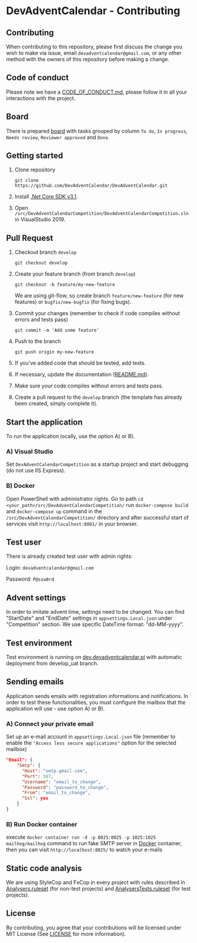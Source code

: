 # DevAdventCalendar - Contributing

## Contributing

When contributing to this repository, please first discuss the change you wish to make via issue, email `devadventcalendar@gmail.com`, or any other method with the owners of this repository before making a change.

## Code of conduct

Please note we have a [CODE_OF_CONDUCT.md](https://github.com/DevAdventCalendar/DevAdventCalendar/blob/develop/CODE_OF_CONDUCT.md), please follow it in all your interactions with the project.

## Board

There is prepared [board](https://github.com/DevAdventCalendar/DevAdventCalendar/projects/1) with tasks grouped by column `To do`, `In progress`, `Needs review`, `Reviewer approved` and `Done`.

## Getting started

1. Clone repository

    ```git
    git clone https://github.com/DevAdventCalendar/DevAdventCalendar.git
    ```

2. Install [.Net Core SDK v3.1](https://dotnet.microsoft.com/download/dotnet-core/3.1). 

3. Open `/src/DevAdventCalendarCompetition/DevAdventCalendarCompetition.sln` in VisualStudio 2019.

## Pull Request

1. Checkout branch `develop`

    ```git
    git checkout develop
    ```

2. Create your feature branch (from branch `develop`)

    ```git
    git checkout -b feature/my-new-feature
    ```

    We are using git-flow, so create branch `feature/new-feature` (for new features) or `bugfix/new-bugfix` (for fixing bugs).

3. Commit your changes (remember to check if code compiles without errors and tests pass)

    ```git
    git commit -m 'Add some feature'
    ```

4. Push to the branch

    ```git
    git push origin my-new-feature
    ```

5. If you've added code that should be tested, add tests.

6. If necessary, update the documentation ([README.md](https://github.com/DevAdventCalendar/DevAdventCalendar/blob/master/README.md)).

7. Make sure your code compiles without errors and tests pass.

8. Create a pull request to the `develop` branch (the template has already been created, simply complete it).

## Start the application

To run the application locally, use the option A) or B).

### A) Visual Studio

Set `DevAdventCalendarCompetition` as a startup project and start debugging (do not use IIS Express).

### B) Docker

Open PowerShell with administrator rights. Go to path `cd <your_path>/src/DevAdventCalendarCompetition/` run `docker-compose build` and `docker-compose up` command in the `/src/DevAdventCalendarCompetition/` directory and after successful start of services visit `http://localhost:8081/` in your browser.

## Test user

There is already created test user with admin rights:

Login: `devadventcalendar@gmail.com`

Password: `P@ssw0rd`

## Advent settings

In order to imitate advent time, settings need to be changed. You can find "StartDate" and "EndDate" settings in `appsettings.Local.json` under "Competition" section. We use specific DateTime format: "dd-MM-yyyy".

## Test environment

Test environment is running on [dev.devadventcalendar.pl](https://dev.devadventcalendar.pl/) with automatic deployment from develop_uat branch.

## Sending emails

Application sends emails with registration informations and notifications. In order to test these functionalities, you must configure the mailbox that the application will use - use option A) or B).

### A) Connect your private email

Set up an e-mail account in `appsettings.Local.json` file (remember to enable the `"Access less secure applications"` option for the selected mailbox)

```json
"Email": {
    "Smtp": {
      "Host": "smtp.gmail.com",
      "Port": 587,
      "Username": "email_to_change",
      "Password": "password_to_change",
      "From": "email_to_change",
      "Ssl": yes
    }
}
```

### B) Run Docker container

 execute `docker container run -d -p 8025:8025 -p 1025:1025 mailhog/mailhog` command to run fake SMTP server in [Docker](#docker) container, then you can visit `http://localhost:8025/` to watch your e-mails

## Static code analysis

We are using StyleCop and FxCop in every project with rules described in [Analysers.ruleset](https://github.com/DevAdventCalendar/DevAdventCalendar/blob/develop/src/DevAdventCalendarCompetition/Analysers.ruleset) (for non-test projects) and [AnalysersTests.ruleset](https://github.com/DevAdventCalendar/DevAdventCalendar/blob/develop/src/DevAdventCalendarCompetition/AnalysersTests.ruleset) (for test projects).

## License

By contributing, you agree that your contributions will be licensed under MIT License (See [LICENSE](https://github.com/DevAdventCalendar/DevAdventCalendar/blob/develop/LICENSE) for more information).
